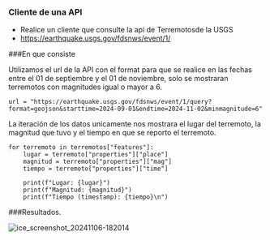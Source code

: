 ### Cliente de una API

- Realice un cliente que consulte la api de Terremotosde la USGS
-  https://earthquake.usgs.gov/fdsnws/event/1/


###En que consiste

Utilizamos el url de la API con el format para que se realice en las fechas entre el 01 de septiembre y el 01 de noviembre, solo se mostraran terremotos con magnitudes igual o mayor a 6.

    url = "https://earthquake.usgs.gov/fdsnws/event/1/query?format=geojson&starttime=2024-09-01&endtime=2024-11-02&minmagnitude=6"

La iteración de los datos unicamente nos mostrara el lugar del terremoto, la magnitud que tuvo y el tiempo en que se reporto el terremoto.
    
    for terremoto in terremotos["features"]:
        lugar = terremoto["properties"]["place"]
        magnitud = terremoto["properties"]["mag"]
        tiempo = terremoto["properties"]["time"]
        
        print(f"Lugar: {lugar}")
        print(f"Magnitud: {magnitud}")
        print(f"Tiempo (timestamp): {tiempo}\n")
	

###Resultados.

![ice_screenshot_20241106-182014](https://github.com/user-attachments/assets/b869b3dd-328a-4a11-96fe-fc25e1ab2fd1)
